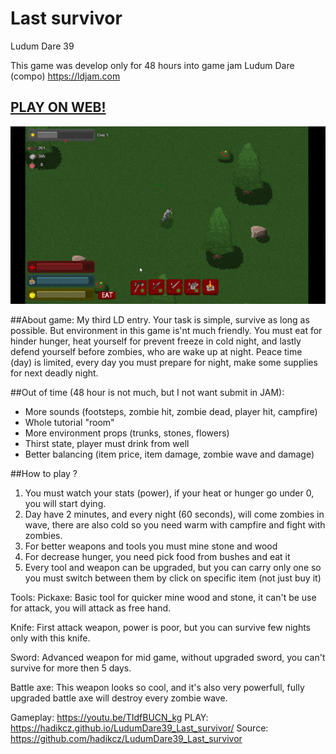 # Last survivor
Ludum Dare 39

This game was develop only for 48 hours into game jam Ludum Dare (compo) https://ldjam.com

## [PLAY ON WEB!](https://hadikcz.github.io/LudumDare38_Near_kingdoms/)

![Image of game](https://raw.githubusercontent.com/hadikcz/LudumDare39_Last_survivor/master/preview.gif)

##About game:
My third LD entry. Your task is simple, survive as long as possible. But environment in this game is'nt much friendly. You must eat for hinder hunger, heat yourself for prevent freeze in cold night, and lastly defend yourself before zombies, who are wake up at night. Peace time (day) is limited, every day you must prepare for night, make some supplies for next deadly night.

##Out of time 
(48 hour is not much, but I not want submit in JAM):
- More sounds (footsteps, zombie hit, zombie dead, player hit, campfire)
- Whole tutorial "room"
- More environment props (trunks, stones, flowers)
- Thirst state, player must drink from well
- Better balancing (item price, item damage, zombie wave and damage)


##How to play ?

1) You must watch your stats (power), if your heat or hunger go under 0, you will start dying.
2) Day have 2 minutes, and every night (60 seconds), will come zombies in wave, there are also cold so you need warm with campfire and fight with zombies.
3) For better weapons and tools you must mine stone and wood
4) For decrease hunger, you need pick food from bushes and eat it
5) Every tool and weapon can be upgraded, but you can carry only one so you must switch between them by click on specific item (not just buy it)


Tools:
Pickaxe:
Basic tool for quicker mine wood and stone, it can't be use for attack, you will attack as free hand.


Knife:
First attack weapon, power is poor, but you can survive few nights only with this knife.

Sword:
Advanced weapon for mid game, without upgraded sword, you can't survive for more then 5 days. 

Battle axe:
This weapon looks so cool, and it's also very powerfull, fully upgraded battle axe will destroy every zombie wave.

Gameplay: https://youtu.be/TIdfBUCN_kg
PLAY: https://hadikcz.github.io/LudumDare39_Last_survivor/
Source: https://github.com/hadikcz/LudumDare39_Last_survivor
